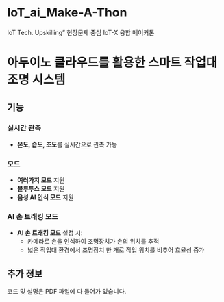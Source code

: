 # IoT_ai_Make-A-Thon
IoT Tech. Upskilling” 현장문제 중심 IoT-X 융합 메이커톤

# 아두이노 클라우드를 활용한 스마트 작업대 조명 시스템

## 기능

### 실시간 관측
- **온도, 습도, 조도**를 실시간으로 관측 가능

### 모드
- **여러가지 모드** 지원
- **블루투스 모드** 지원
- **음성 AI 인식 모드** 지원

### AI 손 트래킹 모드
- **AI 손 트래킹 모드** 설정 시:
  - 카메라로 손을 인식하여 조명장치가 손의 위치를 추적
  - 넓은 작업대 환경에서 조명장치 한 개로 작업 위치를 비추어 효율성 증가

## 추가 정보
코드 및 설명은 PDF 파일에 다 들어가 있습니다.

